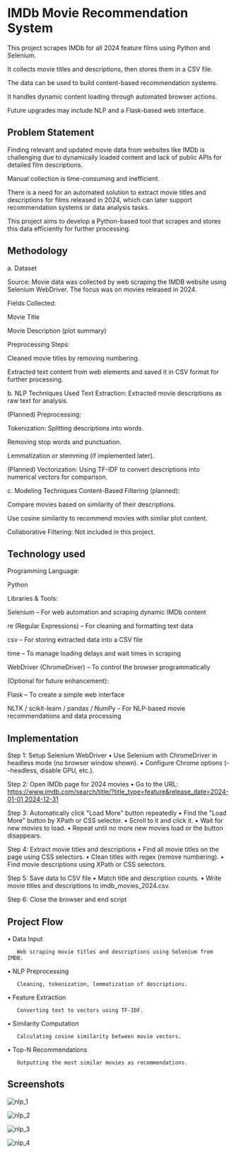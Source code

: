 
# IMDb Movie Recommendation System 

This project scrapes IMDb for all 2024 feature films using Python and Selenium.

It collects movie titles and descriptions, then stores them in a CSV file.

The data can be used to build content-based recommendation systems.

It handles dynamic content loading through automated browser actions.

Future upgrades may include NLP and a Flask-based web interface.



## Problem Statement 

Finding relevant and updated movie data from websites like IMDb is challenging due to dynamically loaded content and lack of public APIs for detailed film descriptions.

 Manual collection is time-consuming and inefficient. 
 
 There is a need for an automated solution to extract movie titles and descriptions for films released in 2024, which can later support recommendation systems or data analysis tasks. 
 
 This project aims to develop a Python-based tool that scrapes and stores this data efficiently for further processing.
## Methodology
a. Dataset

Source:
Movie data was collected by web scraping the IMDB website using Selenium WebDriver. The focus was on movies released in 2024.

Fields Collected:

Movie Title

Movie Description (plot summary)

Preprocessing Steps:

Cleaned movie titles by removing numbering.

Extracted text content from web elements and saved it in CSV format for further processing.

b. NLP Techniques Used
Text Extraction: Extracted movie descriptions as raw text for analysis.

(Planned) Preprocessing:

Tokenization: Splitting descriptions into words.

Removing stop words and punctuation.

Lemmatization or stemming (if implemented later).

(Planned) Vectorization: Using TF-IDF to convert descriptions into numerical vectors for comparison.

c. Modeling Techniques
Content-Based Filtering (planned):

Compare movies based on similarity of their descriptions.

Use cosine similarity to recommend movies with similar plot content.

Collaborative Filtering: Not included in this project.


## Technology used 
Programming Language:

Python

Libraries & Tools:

Selenium – For web automation and scraping dynamic IMDb content

re (Regular Expressions) – For cleaning and formatting text data

csv – For storing extracted data into a CSV file

time – To manage loading delays and wait times in scraping

WebDriver (ChromeDriver) – To control the browser programmatically

(Optional for future enhancement):

Flask – To create a simple web interface

NLTK / scikit-learn / pandas / NumPy – For NLP-based movie recommendations and data processing


## Implementation

Step 1: Setup Selenium WebDriver
•	Use Selenium with ChromeDriver in headless mode (no browser window shown).
•	Configure Chrome options (--headless, disable GPU, etc.).

Step 2: Open IMDb page for 2024 movies
•	Go to the URL:
https://www.imdb.com/search/title/?title_type=feature&release_date=2024-01-01,2024-12-31

Step 3: Automatically click "Load More" button repeatedly
•	Find the "Load More" button by XPath or CSS selector.
•	Scroll to it and click it.
•	Wait for new movies to load.
•	Repeat until no more new movies load or the button disappears.

Step 4: Extract movie titles and descriptions
•	Find all movie titles on the page using CSS selectors.
•	Clean titles with regex (remove numbering).
•	Find movie descriptions using XPath or CSS selectors.

Step 5: Save data to CSV file
•	Match title and description counts.
•	Write movie titles and descriptions to imdb_movies_2024.csv.

Step 6: Close the browser and end script

## Project Flow 
•  Data Input

       Web scraping movie titles and descriptions using Selenium from IMDB.

•  NLP Preprocessing
       
       Cleaning, tokenization, lemmatization of descriptions.

•  Feature Extraction

       Converting text to vectors using TF-IDF.
•  Similarity Computation
 
       Calculating cosine similarity between movie vectors.

•  Top-N Recommendations

       Outputting the most similar movies as recommendations.

## Screenshots

![nlp_1](https://github.com/user-attachments/assets/4c26d0b9-c06c-451d-88f1-dc67cca2a372)

![nlp_2](https://github.com/user-attachments/assets/36653bb9-337d-44ca-bdf1-7b9275ef3608)

![nlp_3](https://github.com/user-attachments/assets/4d5f4e53-7719-47bd-b8e7-93dc377efba6)

![nlp_4](https://github.com/user-attachments/assets/a5a8eb94-317d-4145-8126-975dce803c1f)



